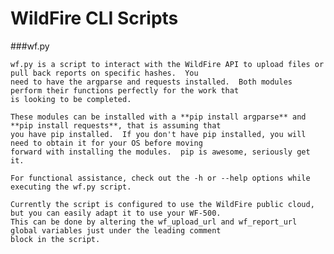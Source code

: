 # WildFire CLI Scripts

###wf.py

    wf.py is a script to interact with the WildFire API to upload files or pull back reports on specific hashes.  You
    need to have the argparse and requests installed.  Both modules perform their functions perfectly for the work that
    is looking to be completed.

    These modules can be installed with a **pip install argparse** and **pip install requests**, that is assuming that
    you have pip installed.  If you don't have pip installed, you will need to obtain it for your OS before moving
    forward with installing the modules.  pip is awesome, seriously get it.

    For functional assistance, check out the -h or --help options while executing the wf.py script.

    Currently the script is configured to use the WildFire public cloud, but you can easily adapt it to use your WF-500.
    This can be done by altering the wf_upload_url and wf_report_url global variables just under the leading comment
    block in the script.


